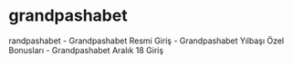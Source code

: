 # grandpashabet
randpashabet - Grandpashabet Resmi Giriş - Grandpashabet Yılbaşı Özel Bonusları - Grandpashabet Aralık 18 Giriş
